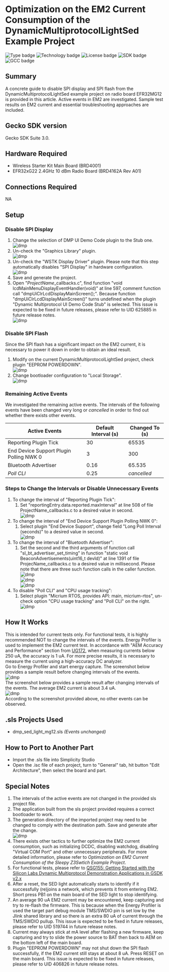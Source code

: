 # Optimization on the EM2 Current Consumption of the DynamicMultiprotocolLightSed Example Project #
![Type badge](https://img.shields.io/badge/Type-Virtual%20application-green)
![Technology badge](https://img.shields.io/badge/Technology-Zigbee-green)
![License badge](https://img.shields.io/badge/License-Zlib-green)
![SDK badge](https://img.shields.io/badge/SDK-v3.0.0-green)
![GCC badge](https://img.shields.io/endpoint?url=https://raw.githubusercontent.com/SiliconLabs/application_examples_ci/feature/shield_update_zigbee_applications/zigbee_applications/EFR32MG12_gcc.json)

## Summary ##

A concrete guide to disable SPI display and SPI flash from the DynamicMultiprotocolLightSed example project on radio board EFR32MG12 is provided in this article. Active events in EM2 are investigated. Sample test results on EM2 current and essential troubleshooting approaches are included.

## Gecko SDK version ##

Gecko SDK Suite 3.0.

## Hardware Required ##

* Wireless Starter Kit Main Board (BRD4001)
* EFR32xG22 2.4GHz 10 dBm Radio Board (BRD4162A Rev A01)

## Connections Required ##

NA

## Setup ##

### Disable SPI Display  
1. Change the selection of DMP UI Demo Code plugin to the Stub one.  
![dmp](doc/change_ui_demo_code_set.png)
2. Un-check the "Graphics Library" plugin.  
![dmp](doc/disable_glib.png)
3. Un-check the "WSTK Display Driver" plugin. Please note that this step automatically disables "SPI Display" in hardware configuration.  
![dmp](doc/disable_display_driver.png)
4. Save and generate the project.  
5. Open "*ProjectName*_callbacks.c", find function "void lcdMainMenuDisplayEventHandler(void)" at line 597, comment function call "dmpUiClrLcdDisplayMainScreen();". Because function "dmpUiClrLcdDisplayMainScreen()" turns undefined when the plugin "Dynamic Multiprotocol UI Demo Code Stub" is selected. This issue is expected to be fixed in future releases, please refer to UID 625885 in future release notes.  
![dmp](doc/comment_display_function_call.png)
### Disable SPI Flash  
Since the SPI flash has a significant impact on the EM2 current, it is necessary to power it down in order to obtain an ideal result.  
1. Modify on the current DynamicMultiprotocolLightSed project, check plugin "EEPROM POWERDOWN".  
![dmp](doc/enable_flash_powerdown_plugin.png)
2. Change bootloader configuration to "Local Storage".  
![dmp](doc/change_bootloader_configuration.png)
### Remaining Active Events  
We investigated the remaining active events. The intervals of the following events have been changed very long or *cancelled* in order to find out whether there exists other events.  

Active Events | Default Interval (s) | Changed To (s)
--- | --- | ---
Reporting Plugin Tick | 30 | 65535
End Device Support Plugin Polling NWK 0 | 3 | 300
Bluetooth Advertiser | 0.16 | 65.535
*Poll CLI* | 0.25 | *cancelled*

### Steps to Change the Intervals or Disable Unnecessary Events  
1. To change the interval of "Reporting Plugin Tick":  
    1. Set "reportingEntry.data.reported.maxInterval" at line 508 of file ProjectName_callbacks.c to a desired value in second.  
    ![dmp](doc/change_reporting_interval.png)
2. To change the interval of "End Device Support Plugin Polling NWK 0":  
    1. Select plugin "End Device Support", change field "Long Poll Interval (seconds)" to a desired value in second.  
    ![dmp](doc/change_long_poll_interval.png)
3. To change the interval of "Bluetooth Advertiser":  
    1. Set the second and the third arguments of function call "sl_bt_advertiser_set_timing" in function "static void BeaconAdvertisements(uint16_t devId)" at line 1391 of file ProjecName_callbacks.c to a desired value in millisecond. Please note that there are three such function calls in the caller function.  
    ![dmp](doc/change_bt_advertiser_interval_1.png)  
    ![dmp](doc/change_bt_advertiser_interval_2.png)  
    ![dmp](doc/change_bt_advertiser_interval_3.png)  
4. To disable "Poll CLI" and "CPU usage tracking":  
    1. Select plugin "Micrium RTOS, provides API: main, micrium-rtos", un-check option "CPU usage tracking" and "Poll CLI" on the right.  
    ![dmp](doc/disable_rtos_polling.png)  

## How It Works ##

This is intended for current tests only. For functional tests, it is highly recommended NOT to change the intervals of the events.
Energy Profiler is used to implement the EM2 current test. In accordance with "AEM Accuracy and Performance" section from [UG172](https://www.silabs.com/documents/public/user-guides/ug172-brd4320a-user-guide.pdf), when measuring currents below 250 uA, the accuracy is 1 uA. For more precise results, it is necessary to measure the current using a high-accuracy DC analyzer.  
Go to Energy Profiler and start energy capture. The screenshot below provides a sample result before changing intervals of the events.  
![dmp](doc/test_result.png)  
The screenshot below provides a sample result after changing intervals of the events. The average EM2 current is about 3.4 uA.  
![dmp](doc/test_result_no_event.png)  
According to the screenshot provided above, no other events can be observed.  

## .sls Projects Used ##

* dmp_sed_light_mg12.sls *(Events unchanged)*

## How to Port to Another Part ##

* Import the .sls file into Simplicity Studio
* Open the .isc file of each project, turn to "General" tab, hit button "Edit Architecture", then select the board and part.

## Special Notes ##

1. The intervals of the active events are not changed in the provided sls project file.
1. The application built from the sls project provided requires a correct bootloader to work.
2. The generation directory of the imported project may need to be changed to comply with the destination path. Save and generate after the change.  
![dmp](doc/change_generation_directory.png)  
1. There exists other tactics to further optimize the EM2 current consumption, such as initializing DCDC, disabling watchdog, disabling "Virtual COM Port" and other unnecessary peripherals. For more detailed information, please refer to *Optimization on EM2 Current Consumption of the Sleepy Z3Swtich Example Project*.
2. For functional tests, please refer to [QSG155: Getting Started with the Silicon Labs Dynamic Multiprotocol Demonstration Applications in GSDK v2.x](https://www.silabs.com/documents/public/quick-start-guides/qsg155-dynamic-multiprotocol-demo-quick-start-guide.pdf)
1. After a reset, the SED light automatically starts to identify if it successfully (re)joins a network, which prevents it from entering EM2. Short press PB1 on the main board of the SED light to stop identifying.  
2. An average 90 uA EM2 current may be encountered, keep capturing and try to re-flash the firmware. This is because when the Energy Profiler is used the target part debug module TMS/SWDIO pin is set low by the Jlink shared library and so there is an extra 80 uA of current through the TMS/SWDIO pullup. This issue is expected to be fixed in future releases, please refer to UID 519744 in future release notes.  
3. Current may always stick at mA level after flashing a new firmware, keep capturing and try to slide the power source to BAT then back to AEM on the bottom left of the main board.  
4. Plugin "EEPROM POWERDOWN" may not shut down the SPI flash successfully, if the EM2 current still stays at about 8 uA. Press RESET on the main board. This issue is expected to be fixed in future releases, please refer to UID 406826 in future release notes.  

